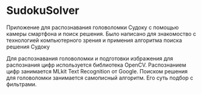 # SudokuSolver
Приложение для распознавания головоломки Судоку с помощью камеры смартфона и поиск решения.
Было написано для знакомоство с технологией компьютерного зрения и примения алгоритма поиска решения Судоку

Для распознавания головоломки и подготовки избражения для распознания цифр используется библиотека OpenCV.
Распознанием цифр занимается MLkit Text Recognition от Google.
Поиском решения для головоломки занимается самописный алгоритм. Его суть подбор с фильтрами.

